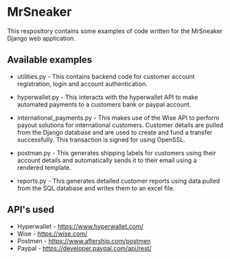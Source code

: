 # MrSneaker
This respository contains some examples of code written for the MrSneaker Django web application.

## Available examples
* utilities.py - This contains backend code for customer account registration, login and account authentication.

* hyperwallet.py - This interacts with the hyperwallet API to make automated payments to a customers bank or paypal account.

* international_payments.py - This makes use of the Wise API to perform payout solutions for international customers. Customer details are pulled from the Django database and are used to create and fund a transfer successfully. This transaction is signed for using OpenSSL.

* postman.py - This generates shipping labels for customers using their account details and automatically sends it to their email using a rendered template.

* reports.py - This generates detailed customer reports using data pulled from the SQL database and writes them to an excel file. 

## API's used

* Hyperwallet - https://www.hyperwallet.com/
* Wise - https://wise.com/
* Postmen - https://www.aftership.com/postmen
* Paypal - https://developer.paypal.com/api/rest/
